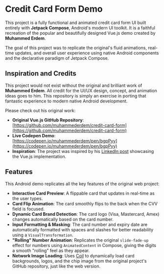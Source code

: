 # Credit Card Form Demo

This project is a fully functional and animated credit card form UI built entirely with **Jetpack Compose**, Android's modern UI toolkit. It is a faithful recreation of the popular and beautifully designed Vue.js demo created by **Muhammed Erdem**.

The goal of this project was to replicate the original's fluid animations, real-time updates, and overall user experience using native Android components and the declarative paradigm of Jetpack Compose.

## Inspiration and Credits

This project would not exist without the original and brilliant work of **Muhammed Erdem**. All credit for the UI/UX design, concept, and animation ideas goes to him. This repository is simply an exercise in porting that fantastic experience to modern native Android development.

Please check out his original work:

-   **Original Vue.js GitHub Repository**: [https://github.com/muhammederdem/credit-card-form](https://github.com/muhammederdem/credit-card-form)
-   **Live Codepen Demo**: [https://codepen.io/muhammederdem/pen/bgpPyy](https://codepen.io/muhammederdem/pen/bgpPyy)
-   **Inspiration**: The project was inspired by his [LinkedIn post](https://www.linkedin.com/posts/muhammed-erdem-1b0349123_vue-javascript-codepen-activity-6534333977989324800-z2bA/) showcasing the Vue.js implementation.

## Features

This Android demo replicates all the key features of the original web project:

-   **Interactive Card Preview**: A flippable card that updates in real-time as the user types.
-   **Card Flip Animation**: The card smoothly flips to the back when the CVV field is focused.
-   **Dynamic Card Brand Detection**: The card logo (Visa, Mastercard, Amex) changes automatically based on the card number.
-   **Input Formatting & Masking**: The card number and expiry date are automatically formatted with spaces and slashes for better readability using a `VisualTransformation`.
-   **"Rolling" Number Animation**: Replicates the original `slide-fade-up` effect for numbers using `AnimatedContent` in Compose, giving the digits a smooth "rolling" feel as they appear.
-   **Network Image Loading**: Uses [Coil](https://coil-kt.github.io/coil/) to dynamically load card backgrounds, logos, and the chip image from the original project's GitHub repository, just like the web version.

